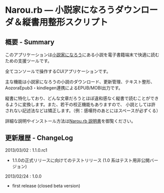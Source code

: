 Narou.rb ― 小説家になろうダウンローダ＆縦書用整形スクリプト
============================================================

概要 - Summary
--------------
このアプリケーションは[小説家になろう](http://syosetu.com/)にある小説を電子書籍端末で快適に読むための支援ツールです。

全てコンソールで操作するCUIアプリケーションです。

主な機能は小説家になろうの小説のダウンロード、更新管理、テキスト整形、AozoraEpub3・kindlegen連携によるEPUB/MOBI出力です。

縦書に特化しており、どんな文章だろうとほぼ違和感なく縦書で読むことができるように変換します。また、若干の校正機能もありますので、
小説としては許されない記述法などは矯正します。（例：感嘆符のあとにはスペースが必ずくる）

詳細な説明やインストール方法は[Narou.rb 説明書](https://github.com/whiteleaf7/narou/wiki)を御覧ください。

更新履歴 - ChangeLog
--------------------

2013/03/02 : 1.1.0.rc1
 - 1.1.0の正式リリースに向けてのテストリリース
   (1.0 系はテスト用非公開バージョン)

2013/02/24 : 1.0.0
 - first release (closed beta version)
